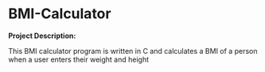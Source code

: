 # BMI-Calculator

**Project Description:**

This BMI calculator program is written in C and calculates a BMI of a person when a user enters their weight and height
